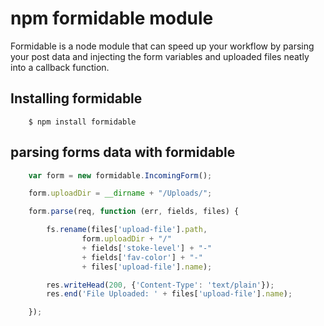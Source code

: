 npm formidable module
=====================
Formidable is a node module that can speed up your workflow by parsing your post data and injecting the form variables
and uploaded files neatly into a callback function.


Installing formidable
---------------------

```
    $ npm install formidable
```

parsing forms data with formidable
----------------------------------

```javascript
    var form = new formidable.IncomingForm();

    form.uploadDir = __dirname + "/Uploads/";

    form.parse(req, function (err, fields, files) {

        fs.rename(files['upload-file'].path,
                form.uploadDir + "/"
                + fields['stoke-level'] + "-"
                + fields['fav-color'] + "-"
                + files['upload-file'].name);

        res.writeHead(200, {'Content-Type': 'text/plain'});
        res.end('File Uploaded: ' + files['upload-file'].name);

    });
```

